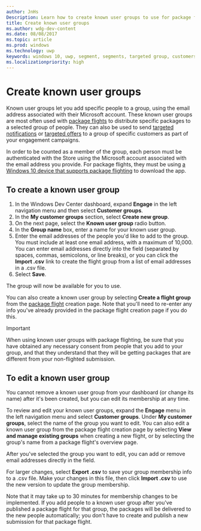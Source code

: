 ```yaml
---
author: JnHs
Description: Learn how to create known user groups to use for package flighting and more.
title: Create known user groups
ms.author: wdg-dev-content
ms.date: 08/08/2017
ms.topic: article
ms.prod: windows
ms.technology: uwp
keywords: windows 10, uwp, segment, segments, targeted group, customers
ms.localizationpriority: high
---
```


# Create known user groups

Known user groups let you add specific people to a group, using the email address associated with their Microsoft account. These known user groups are most often used with [package flights](package-flights.md) to distribute specific packages to a selected group of people. They can also be used to send [targeted notifications](send-push-notifications-to-your-apps-customers.md) or [targeted offers](use-targeted-offers-to-maximize-engagement-and-conversions.md) to a group of specific customers as part of your engagement campaigns.

In order to be counted as a member of the group, each person must be authenticated with the Store using the Microsoft account associated with the email address you provide. For package flights, they must be using [a Windows 10 device that supports package flighting](package-flights.md) to download the app.


## To create a known user group

1.	In the Windows Dev Center dashboard, expand **Engage** in the left navigation menu and then select **Customer groups**. 
2.	In the **My customer groups** section, select **Create new group**.
3.	On the next page, select the **Known user group** radio button.
4.	In the **Group name** box, enter a name for your known user group.
5.	Enter the email addresses of the people you'd like to add to the group. You must include at least one email address, with a maximum of 10,000. You can enter email addresses directly into the field (separated by spaces, commas, semicolons, or line breaks), or you can click the **Import .csv** link to create the flight group from a list of email addresses in a .csv file.
6. Select **Save**.

The group will now be available for you to use.

You can also create a known user group by selecting **Create a flight group** from the [package flight](package-flights.md) creation page. Note that you'll need to re-enter any info you've already provided in the package flight creation page if you do this.

> [!IMPORTANT]
> When using known user groups with package flighting, be sure that you have obtained any necessary consent from people that you add to your group, and that they understand that they will be getting packages that are different from your non-flighted submission. 

## To edit a known user group

You cannot remove a known user group from your dashboard (or change its name) after it's been created, but you can edit its membership at any time.

To review and edit your known user groups, expand the **Engage** menu in the left navigation menu and select **Customer groups**. Under **My customer groups**, select the name of the group you want to edit. You can also edit a known user group from the package flight creation page by selecting **View and manage existing groups** when creating a new flight, or by selecting the group's name from a package flight's overview page. 

After you've selected the group you want to edit, you can add or remove email addresses directly in the field.

For larger changes, select **Export .csv** to save your group membership info to a .csv file. Make your changes in this file, then click **Import .csv** to use the new version to update the group membership.

Note that it may take up to 30 minutes for membership changes to be implemented. If you add people to a known user group after you've published a package flight for that group, the packages will be delivered to the new people automatically; you don't have to create and publish a new submission for that package flight. 






